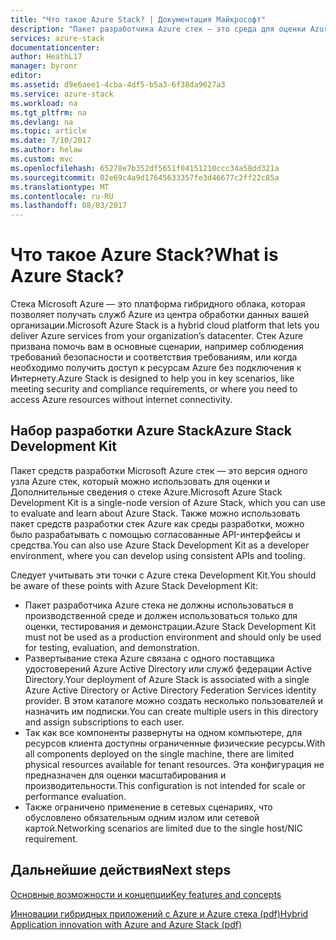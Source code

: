 ```yaml
---
title: "Что такое Azure Stack? | Документация Майкрософт"
description: "Пакет разработчика Azure стек — это среда для оценки Azure стека функции и сценарии."
services: azure-stack
documentationcenter: 
author: HeathL17
manager: byronr
editor: 
ms.assetid: d9e6aee1-4cba-4df5-b5a3-6f38da9627a3
ms.service: azure-stack
ms.workload: na
ms.tgt_pltfrm: na
ms.devlang: na
ms.topic: article
ms.date: 7/10/2017
ms.author: helaw
ms.custom: mvc
ms.openlocfilehash: 65278e7b352df5651f04151210ccc34a58dd321a
ms.sourcegitcommit: 02e69c4a9d17645633357fe3d46677c2ff22c85a
ms.translationtype: MT
ms.contentlocale: ru-RU
ms.lasthandoff: 08/03/2017
---
```

# <a name="what-is-azure-stack"></a><span data-ttu-id="7ff58-104">Что такое Azure Stack?</span><span class="sxs-lookup"><span data-stu-id="7ff58-104">What is Azure Stack?</span></span>

<span data-ttu-id="7ff58-105">Стека Microsoft Azure — это платформа гибридного облака, которая позволяет получать служб Azure из центра обработки данных вашей организации.</span><span class="sxs-lookup"><span data-stu-id="7ff58-105">Microsoft Azure Stack is a hybrid cloud platform that lets you deliver Azure services from your organization’s datacenter.</span></span>  <span data-ttu-id="7ff58-106">Стек Azure призвана помочь вам в основные сценарии, например соблюдения требований безопасности и соответствия требованиям, или когда необходимо получить доступ к ресурсам Azure без подключения к Интернету.</span><span class="sxs-lookup"><span data-stu-id="7ff58-106">Azure Stack is designed to help you in key scenarios, like meeting security and compliance requirements, or where you need to access Azure resources without internet connectivity.</span></span>  

## <a name="azure-stack-development-kit"></a><span data-ttu-id="7ff58-107">Набор разработки Azure Stack</span><span class="sxs-lookup"><span data-stu-id="7ff58-107">Azure Stack Development Kit</span></span>
<span data-ttu-id="7ff58-108">Пакет средств разработки Microsoft Azure стек — это версия одного узла Azure стек, который можно использовать для оценки и Дополнительные сведения о стеке Azure.</span><span class="sxs-lookup"><span data-stu-id="7ff58-108">Microsoft Azure Stack Development Kit is a single-node version of Azure Stack, which you can use to evaluate and learn about Azure Stack.</span></span>  <span data-ttu-id="7ff58-109">Также можно использовать пакет средств разработки стек Azure как среды разработки, можно было разрабатывать с помощью согласованные API-интерфейсы и средства.</span><span class="sxs-lookup"><span data-stu-id="7ff58-109">You can also use Azure Stack Development Kit as a developer environment, where you can develop using consistent APIs and tooling.</span></span>  

<span data-ttu-id="7ff58-110">Следует учитывать эти точки с Azure стека Development Kit.</span><span class="sxs-lookup"><span data-stu-id="7ff58-110">You should be aware of these points with Azure Stack Development Kit:</span></span>

* <span data-ttu-id="7ff58-111">Пакет разработчика Azure стека не должны использоваться в производственной среде и должен использоваться только для оценки, тестирования и демонстрации.</span><span class="sxs-lookup"><span data-stu-id="7ff58-111">Azure Stack Development Kit must not be used as a production environment and should only be used for testing, evaluation, and demonstration.</span></span>  
* <span data-ttu-id="7ff58-112">Развертывание стека Azure связана с одного поставщика удостоверений Azure Active Directory или служб федерации Active Directory.</span><span class="sxs-lookup"><span data-stu-id="7ff58-112">Your deployment of Azure Stack is associated with a single Azure Active Directory or Active Directory Federation Services identity provider.</span></span> <span data-ttu-id="7ff58-113">В этом каталоге можно создать несколько пользователей и назначить им подписки.</span><span class="sxs-lookup"><span data-stu-id="7ff58-113">You can create multiple users in this directory and assign subscriptions to each user.</span></span>
* <span data-ttu-id="7ff58-114">Так как все компоненты развернуты на одном компьютере, для ресурсов клиента доступны ограниченные физические ресурсы.</span><span class="sxs-lookup"><span data-stu-id="7ff58-114">With all components deployed on the single machine, there are limited physical resources available for tenant resources.</span></span> <span data-ttu-id="7ff58-115">Эта конфигурация не предназначен для оценки масштабирования и производительности.</span><span class="sxs-lookup"><span data-stu-id="7ff58-115">This configuration is not intended for scale or performance evaluation.</span></span>
* <span data-ttu-id="7ff58-116">Также ограничено применение в сетевых сценариях, что обусловлено обязательным одним излом или сетевой картой.</span><span class="sxs-lookup"><span data-stu-id="7ff58-116">Networking scenarios are limited due to the single host/NIC requirement.</span></span>

## <a name="next-steps"></a><span data-ttu-id="7ff58-117">Дальнейшие действия</span><span class="sxs-lookup"><span data-stu-id="7ff58-117">Next steps</span></span>
[<span data-ttu-id="7ff58-118">Основные возможности и концепции</span><span class="sxs-lookup"><span data-stu-id="7ff58-118">Key features and concepts</span></span>](azure-stack-key-features.md)

[<span data-ttu-id="7ff58-119">Инновации гибридных приложений с Azure и Azure стека (pdf)</span><span class="sxs-lookup"><span data-stu-id="7ff58-119">Hybrid Application innovation with Azure and Azure Stack (pdf)</span></span>](https://go.microsoft.com/fwlink/?LinkId=842846&clcid=0x409)

